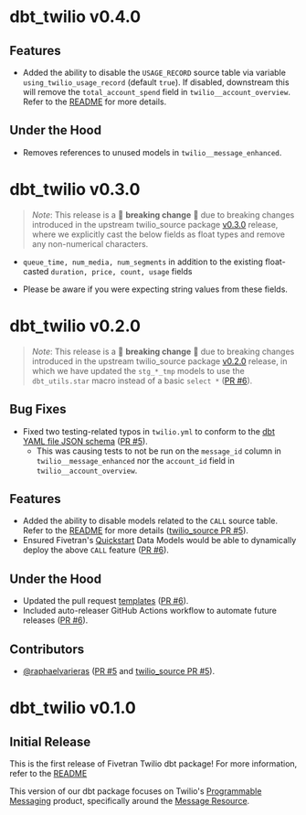 # dbt_twilio v0.4.0

## Features
- Added the ability to disable the `USAGE_RECORD` source table via variable `using_twilio_usage_record` (default `true`). If disabled, downstream this will remove the `total_account_spend` field in `twilio__account_overview`. Refer to the [README](https://github.com/fivetran/dbt_twilio?tab=readme-ov-file#step-4-enablingdisabling-models) for more details. 

## Under the Hood
- Removes references to unused models in `twilio__message_enhanced`.

# dbt_twilio v0.3.0

> _Note_: This release is a 🚨 **breaking change** 🚨 due to breaking changes introduced in the upstream twilio_source package [v0.3.0](https://github.com/fivetran/dbt_twilio_source/releases/tag/v0.3.0) release, where we explicitly cast the below fields as float types and remove any non-numerical characters. 
- `queue_time, num_media, num_segments` in addition to the existing float-casted `duration, price, count, usage` fields

- Please be aware if you were expecting string values from these fields.

# dbt_twilio v0.2.0

> _Note_: This release is a 🚨 **breaking change** 🚨 due to breaking changes introduced in the upstream twilio_source package [v0.2.0](https://github.com/fivetran/dbt_twilio_source/releases/tag/v0.2.0) release, in which we have updated the `stg_*_tmp` models to use the `dbt_utils.star` macro instead of a basic `select *` ([PR #6](https://github.com/fivetran/dbt_twilio_source/pull/6)).

## Bug Fixes
- Fixed two testing-related typos in `twilio.yml` to conform to the [dbt YAML file JSON schema](https://github.com/dbt-labs/dbt-jsonschema/blob/main/schemas/dbt_yml_files.json#L683) ([PR #5](https://github.com/fivetran/dbt_twilio/pull/5)).
  - This was causing tests to not be run on the `message_id` column in `twilio__message_enhanced` nor the `account_id` field in `twilio__account_overview`.

## Features
- Added the ability to disable models related to the `CALL` source table. Refer to the [README](https://github.com/fivetran/dbt_twilio_source?tab=readme-ov-file#step-4-enablingdisabling-models) for more details ([twilio_source PR #5](https://github.com/fivetran/dbt_twilio_source/pull/5)).
- Ensured Fivetran's [Quickstart](https://fivetran.com/docs/transformations/quickstart) Data Models would be able to dynamically deploy the above `CALL` feature ([PR #6](https://github.com/fivetran/dbt_twilio/pull/6)).

## Under the Hood
- Updated the pull request [templates](/.github) ([PR #6](https://github.com/fivetran/dbt_twilio/pull/6)).
- Included auto-releaser GitHub Actions workflow to automate future releases ([PR #6](https://github.com/fivetran/dbt_twilio/pull/6)).

## Contributors
- [@raphaelvarieras](https://github.com/raphaelvarieras) ([PR #5](https://github.com/fivetran/dbt_twilio/pull/5) and [twilio_source PR #5](https://github.com/fivetran/dbt_twilio_source/pull/5)).

# dbt_twilio v0.1.0
## Initial Release
This is the first release of Fivetran Twilio dbt package! For more information, refer to the [README](/README.md)

This version of our dbt package focuses on Twilio's [Programmable Messaging](https://www.twilio.com/docs/messaging) product, specifically around the [Message Resource](https://www.twilio.com/docs/sms/api/message-resource).
